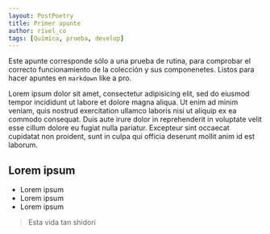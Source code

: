 ```yaml
---
layout: PostPoetry
title: Primer apunte
author: rivel_co
tags: [Química, prueba, develop]
---
```


Este apunte corresponde sólo a una prueba de rutina, para comprobar el correcto funcionamiento de la colección y sus componenetes. Listos para hacer apuntes en `markdown` like a pro.

Lorem ipsum dolor sit amet, consectetur adipisicing elit, sed do eiusmod
tempor incididunt ut labore et dolore magna aliqua. Ut enim ad minim veniam,
quis nostrud exercitation ullamco laboris nisi ut aliquip ex ea commodo
consequat. Duis aute irure dolor in reprehenderit in voluptate velit esse
cillum dolore eu fugiat nulla pariatur. Excepteur sint occaecat cupidatat non
proident, sunt in culpa qui officia deserunt mollit anim id est laborum.

## Lorem ipsum

- Lorem ipsum
- Lorem ipsum
- Lorem ipsum

> Esta vida tan shidori